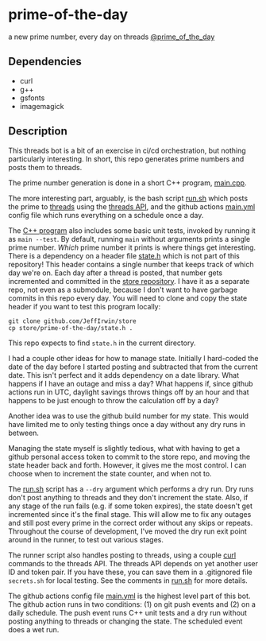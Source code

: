 
# prime-of-the-day

a new prime number, every day on threads [@prime_of_the_day](https://www.threads.net/@prime_of_the_day)

## Dependencies

- curl
- g++
- gsfonts
- imagemagick

## Description

This threads bot is a bit of an exercise in ci/cd orchestration, but nothing
particularly interesting.  In short, this repo generates prime numbers and posts
them to threads.

The prime number generation is done in a short C++ program, [main.cpp](main.cpp).

The more interesting part, arguably, is the bash script [run.sh](run.sh) which
posts the prime to [threads](https://www.threads.net) using the [threads
API](https://developers.facebook.com/docs/threads/), and the github actions
[main.yml](.github/workflows/main.yml) config file which runs everything on a
schedule once a day.

The [C++ program](main.cpp) also includes some basic unit tests, invoked by
running it as `main --test`.  By default, running `main` without arguments
prints a single prime number.  _Which_ prime number it prints is where things
get interesting.  There is a dependency on a header file
[state.h](https://github.com/JeffIrwin/store/blob/main/prime-of-the-day/state.h)
which is not part of this repository!  This header contains a single number
that keeps track of which day we're on.  Each day after a thread is posted, that
number gets incremented and committed in the [store
repository](https://github.com/JeffIrwin/store/).  I have it as a separate repo,
not even as a submodule, because I don't want to have garbage commits in this
repo every day.  You will need to clone and copy the state header if you want to
test this program locally:
```
git clone github.com/JeffIrwin/store
cp store/prime-of-the-day/state.h .
```
This repo expects to find `state.h` in the current directory.

I had a couple other ideas for how to manage state.  Initially I hard-coded the
date of the day before I started posting and subtracted that from the current
date.  This isn't perfect and it adds dependency on a date library.  What
happens if I have an outage and miss a day?  What happens if, since github
actions run in UTC, daylight savings throws things off by an hour and that
happens to be just enough to throw the calculation off by a day?

Another idea was to use the github build number for my state.  This would have
limited me to only testing things once a day without any dry runs in between.

Managing the state myself is slightly tedious, what with having to get a github
personal access token to commit to the store repo, and moving the state header
back and forth.  However, it gives me the most control.  I can choose when to
increment the state counter, and when not to.

The [run.sh](run.sh) script has a `--dry` argument which performs a dry run.
Dry runs don't post anything to threads and they don't increment the state.
Also, if any stage of the run fails (e.g. if some token expires), the state
doesn't get incremented since it's the final stage.  This will allow me to fix
any outages and still post every prime in the correct order without any skips or
repeats.  Throughout the course of development, I've moved the dry run exit
point around in the runner, to test out various stages.

The runner script also handles posting to threads, using a couple
[curl](https://curl.se/) commands to the threads API.  The threads API depends
on yet another user ID and token pair.  If you have these, you can save them in
a .gitignored file `secrets.sh` for local testing.  See the comments in
[run.sh](run.sh) for more details.

The github actions config file [main.yml](.github/workflows/main.yml) is the
highest level part of this bot.  The github action runs in two conditions: (1)
on git push events and (2) on a daily schedule.  The push event runs C++ unit
tests and a dry run without posting anything to threads or changing the state.
The scheduled event does a wet run.

<!-- maybe say something about image generation after i put that into a
production -->

